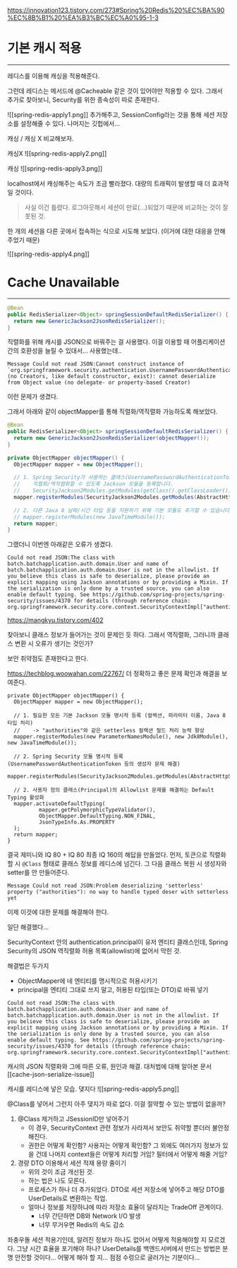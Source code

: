 
https://innovation123.tistory.com/273#Spring%20Redis%20%EC%BA%90%EC%8B%B1%20%EA%B3%BC%EC%A0%95-1-3


# 기본 캐시 적용
---

레디스를 이용해 캐싱을 적용해준다.

그런데 레디스는 메서드에 @Cacheable 같은 것이 있어야만 적용할 수 있다.
그래서 추가로 찾아보니, Security를 위한 종속성이 따로 존재한다.

![[spring-redis-apply1.png]]
추가해주고, SessionConfig라는 것을 통해 세션 저장소를 설정해줄 수 있다.
나머지는 깃헙에서...


캐싱 / 캐싱 X 비교해보자.

캐싱X
![[spring-redis-apply2.png]]

캐싱
![[spring-redis-apply3.png]]

localhost에서 캐싱해주는 속도가 조금 빨라졌다.
대량의 트래픽이 발생할 때 더 효과적일 것이다.


> 사실 이건 틀렸다.
> 로그아웃해서 세션이 만료(...)되었기 때문에 비교하는 것이 잘못된 것.

한 개의 세션을 다른 곳에서 접속하는 식으로 시도해 보았다.
(이거에 대한 대응을 안해주었기 때문)

![[spring-redis-apply4.png]]





# Cache Unavailable
---


```java
@Bean  
public RedisSerializer<Object> springSessionDefaultRedisSerializer() {  
  return new GenericJackson2JsonRedisSerializer();  
}
```

직렬화를 위해 캐시를 JSON으로 바꿔주는 걸 사용했다.
이걸 이용할 때 어플리케이션 간의 호환성을 늘릴 수 있대서... 사용했는데..

```
Message Could not read JSON:Cannot construct instance of `org.springframework.security.authentication.UsernamePasswordAuthenticationToken` (no Creators, like default constructor, exist): cannot deserialize from Object value (no delegate- or property-based Creator)
```

이런 문제가 생겼다.

그래서 아래와 같이 objectMapper를 통해 직렬화/역직렬화 가능하도록 해보았다.

```java
@Bean  
public RedisSerializer<Object> springSessionDefaultRedisSerializer() {  
  return new GenericJackson2JsonRedisSerializer(objectMapper());  
}  
  
private ObjectMapper objectMapper() {  
  ObjectMapper mapper = new ObjectMapper();  
  
  // 1. Spring Security가 사용하는 클래스(UsernamePasswordAuthenticationToken 등)를  
  //    직렬화/역직렬화할 수 있도록 Jackson 모듈을 등록합니다.  
  //    SecurityJackson2Modules.getModules(getClass().getClassLoader())로 모듈 목록을 가져옵니다.  
  mapper.registerModules(SecurityJackson2Modules.getModules(AbstractHttpSessionApplicationInitializer.class.getClassLoader()));  
  
  // 2. 다른 Java 8 날짜/시간 타입 등을 지원하기 위해 기본 모듈도 추가할 수 있습니다.  
  // mapper.registerModules(new JavaTimeModule());  
  return mapper;  
}
```

그랬더니 이번엔 아래같은 오류가 생겼다.
```
Could not read JSON:The class with batch.batchapplication.auth.domain.User and name of batch.batchapplication.auth.domain.User is not in the allowlist. If you believe this class is safe to deserialize, please provide an explicit mapping using Jackson annotations or by providing a Mixin. If the serialization is only done by a trusted source, you can also enable default typing. See https://github.com/spring-projects/spring-security/issues/4370 for details (through reference chain: org.springframework.security.core.context.SecurityContextImpl["authentication"])
```

https://mangkyu.tistory.com/402

찾아보니 클래스 정보가 들어가는 것이 문제인 듯 하다.
그래서 역직렬화, 그러니까 클래스 변환 시 오류가 생기는 것인가?

보안 취약점도 존재한다고 한다.


https://techblog.woowahan.com/22767/
더 정확하고 좋은 문제 확인과 해결을 보여준다.

```
private ObjectMapper objectMapper() {  
  ObjectMapper mapper = new ObjectMapper();  
  
  // 1. 필요한 모든 기본 Jackson 모듈 명시적 등록 (컬렉션, 파라미터 이름, Java 8 타입 처리)  
  //    -> "authorities"와 같은 setterless 컬렉션 필드 처리 능력 향상  
  mapper.registerModules(new ParameterNamesModule(), new Jdk8Module(), new JavaTimeModule());  
  
  // 2. Spring Security 모듈 명시적 등록 (UsernamePasswordAuthenticationToken 등의 생성자 문제 해결)  
  mapper.registerModules(SecurityJackson2Modules.getModules(AbstractHttpSessionApplicationInitializer.class.getClassLoader()));  
  
  // 2. 사용자 정의 클래스(Principal)의 Allowlist 문제를 해결하는 Default Typing 활성화  
  mapper.activateDefaultTyping(  
          mapper.getPolymorphicTypeValidator(),  
          ObjectMapper.DefaultTyping.NON_FINAL,  
          JsonTypeInfo.As.PROPERTY  
  );  
  return mapper;  
}
```

결국 제미니와 IQ 80 + IQ 80 최종 IQ 160의 해답을 만들었다.
먼저, 토큰으로 직렬화 할 시 `@Class` 형태로 클래스 정보를 레디스에 넘긴다.
그 다음 클래스 복원 시 생성자와 setter를 안 만들어준다.


```
Message Could not read JSON:Problem deserializing 'setterless' property ("authorities"): no way to handle typed deser with setterless yet
```

이제 이것에 대한 문제를 해결해야 한다.





일단 해결했다...

SecurityContext 안의 authentication.principal이 유저 엔티티 클래스인데, Spring Security의 JSON 역직렬화 허용 목록(allowlist)에 없어서 막힌 것.

해결법은 두가지
- ObjectMapper에 네 엔티티를 명시적으로 허용시키기
- principal을 엔티티 그대로 쓰지 말고, 허용된 타입(또는 DTO)로 바꿔 넣기



```
Could not read JSON:The class with batch.batchapplication.auth.domain.User and name of batch.batchapplication.auth.domain.User is not in the allowlist. If you believe this class is safe to deserialize, please provide an explicit mapping using Jackson annotations or by providing a Mixin. If the serialization is only done by a trusted source, you can also enable default typing. See https://github.com/spring-projects/spring-security/issues/4370 for details (through reference chain: org.springframework.security.core.context.SecurityContextImpl["authentication"])
```




캐시의 JSON 직렬화와 그에 따른 오류, 원인과 해결. 대처법에 대해 알아본 문서
[[cache-json-serialize-issue]]


캐시를 레디스에 넣은 모습. 댖지다
![[spring-redis-apply5.png]]


@Class를 넣어서 그런지 아주 댖지가 따로 없다.
이걸 절약할 수 있는 방법이 없을까?

1. @Class 제거하고 JSessionID만 넣어주기
	- 이 경우, SecurityContext 관련 정보가 사라져서 보안도 취약할 뿐더러 불안정해진다.
	- 권한은 어떻게 확인함? 사용자는 어떻게 확인함? 그 외에도 여러가지 정보가 있을 건데 나머지 context들은 어떻게 처리할 거임? 필터에서 어떻게 해줄 거임?
2. 경량 DTO 이용해서 세션 적재 용량 줄이기
	- 위의 것이 조금 개선된 것.
	- 하는 법은 나도 모른다.
	- 프로세스가 하나 더 추가되었다. DTO로 세션 저장소에 넣어주고 해당 DTO를 UserDetails로 변환하는 작업.
	- 얼마나 정보를 저장하냐에 따라 저장소 효율이 달라지는 TradeOff 관계이다.
		- 너무 간단하면 DB와 Network I/O 발생
		- 너무 무거우면 Redis의 속도 감소

좌충우돌 세션 적용기인데, 알려진 정보가 하나도 없어서 어떻게 적용해야할 지 모르겠다.
그냥 시간 효율을 포기해야 하나?
UserDetails를 백엔드서버에서 만드는 방법은 분명 안전할 것이다... 어떻게 해야 할 지... 점점 수렁으로 굴러가는 기분이다...

